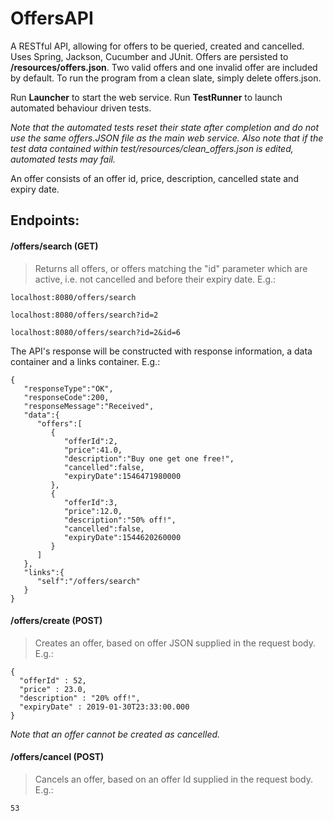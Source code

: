 # OffersAPI

A RESTful API, allowing for offers to be queried, created and cancelled. Uses Spring, Jackson, Cucumber and JUnit. Offers are persisted to **/resources/offers.json**. Two valid offers and one invalid offer are included by default. To run the program from a clean slate, simply delete offers.json.

Run **Launcher** to start the web service. Run **TestRunner** to launch automated behaviour driven tests. 

*Note that the automated tests reset their state after completion and do not use the same offers.JSON file as the main web service. Also note that if the test data contained within test/resources/clean_offers.json is edited, automated tests may fail.* 

An offer consists of an offer id, price, description, cancelled state and expiry date.

## Endpoints:

#### /offers/search (GET)
> Returns all offers, or offers matching the "id" parameter which are active, i.e. not cancelled and before their expiry date. E.g.:
```
localhost:8080/offers/search
```
```
localhost:8080/offers/search?id=2
```
```
localhost:8080/offers/search?id=2&id=6
```

The API's response will be constructed with response information, a data container and a links container. E.g.:

```
{
   "responseType":"OK",
   "responseCode":200,
   "responseMessage":"Received",
   "data":{
      "offers":[
         {
            "offerId":2,
            "price":41.0,
            "description":"Buy one get one free!",
            "cancelled":false,
            "expiryDate":1546471980000
         },
         {
            "offerId":3,
            "price":12.0,
            "description":"50% off!",
            "cancelled":false,
            "expiryDate":1544620260000
         }
      ]
   },
   "links":{
      "self":"/offers/search"
   }
}
```

#### /offers/create (POST)
> Creates an offer, based on offer JSON supplied in the request body. E.g.:
```
{
  "offerId" : 52,
  "price" : 23.0,
  "description" : "20% off!",
  "expiryDate" : 2019-01-30T23:33:00.000
}
```
*Note that an offer cannot be created as cancelled.*

#### /offers/cancel (POST)
> Cancels an offer, based on an offer Id supplied in the request body. E.g.:

```
53
```
